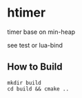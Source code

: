 # htimer

timer base on min-heap

see test or lua-bind

## How to Build

```
mkdir build
cd build && cmake ..
```

